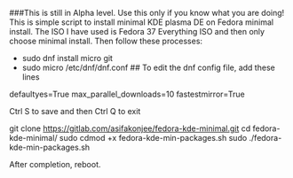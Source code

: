 ###This is still in Alpha level. Use this only if you know what you are doing!
This is simple script to install minimal KDE plasma DE on Fedora minimal install. The ISO I have used is Fedora 37 Everything ISO and then only choose minimal install. Then follow these processes:
- sudo dnf install micro git
- sudo micro /etc/dnf/dnf.conf ## To edit the dnf config file, add these lines

defaultyes=True
max_parallel_downloads=10
fastestmirror=True

Ctrl S to save and then Ctrl Q to exit

git clone https://gitlab.com/asifakonjee/fedora-kde-minimal.git
cd fedora-kde-minimal/
sudo cdmod +x fedora-kde-min-packages.sh
sudo ./fedora-kde-min-packages.sh

After completion, reboot.
